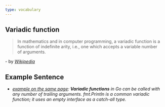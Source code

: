```yaml
---
type: vocabulary
---
```

## Variadic function
>In mathematics and in computer programming, a variadic function is a function of indefinite arity, i.e., one which accepts a variable number of arguments.

\- by *[Wikipedia](https://en.wikipedia.org/wiki/Variadic_function)*

## Example Sentence
- *[example on the same page](https://en.wikipedia.org/wiki/Variadic_function#cite_ref-9): **Variadic functions** in Go can be called with any number of trailing arguments. fmt.Println is a common variadic function; it uses an empty interface as a catch-all type.*
